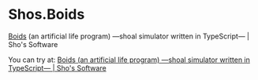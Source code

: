 # Shos.Boids
[Boids](https://en.wikipedia.org/wiki/Boids) (an artificial life program) —shoal simulator written in TypeScript— | Sho's Software

You can try at: [Boids (an artificial life program) —shoal simulator written in TypeScript— | Sho's Software](https://www.shos.info/doc/boids.html)
